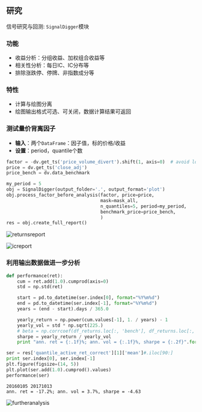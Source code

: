 ## 研究

信号研究与回测: `SignalDigger`模块

### 功能

- 收益分析：分组收益、加权组合收益等
- 相关性分析：每日IC、IC分布等
- 排除涨跌停、停牌、非指数成分等

### 特性
- 计算与绘图分离
- 绘图输出格式可选、可关闭，数据计算结果可返回


### 测试量价背离因子

- **输入**：两个`DataFrame`：因子值，标的价格/收益
- **设置**：period，quantile个数

```python
factor = -dv.get_ts('price_volume_divert').shift(1, axis=0)  # avoid look-ahead bias
price = dv.get_ts('close_adj')
price_bench = dv.data_benchmark

my_period = 5
obj = SignalDigger(output_folder='.', output_format='plot')
obj.process_factor_before_analysis(factor, price=price,
                                   mask=mask_all,
                                   n_quantiles=5, period=my_period,
                                   benchmark_price=price_bench,
                                   )
res = obj.create_full_report()
```

![returnsreport](https://raw.githubusercontent.com/quantOS-org/jaqs/master/doc/img/returns_report.png)



![icreport](https://raw.githubusercontent.com/quantOS-org/jaqs/master/doc/img/ic_report.png)


### 利用输出数据做进一步分析


```python
def performance(ret):
    cum = ret.add(1.0).cumprod(axis=0)
    std = np.std(ret)

    start = pd.to_datetime(ser.index[0], format="%Y%m%d")
    end = pd.to_datetime(ser.index[-1], format="%Y%m%d")
    years = (end - start).days / 365.0

    yearly_return = np.power(cum.values[-1], 1. / years) - 1
    yearly_vol = std * np.sqrt(225.)
    # beta = np.corrcoef(df_returns.loc[:, 'bench'], df_returns.loc[:, 'strat'])[0, 1]
    sharpe = yearly_return / yearly_vol
    print "ann. ret = {:.1f}%; ann. vol = {:.1f}%, sharpe = {:.2f}".format(yearly_return*100, yearly_vol*100, sharpe)

```


```python
ser = res['quantile_active_ret_correct'][1]['mean']#.iloc[90:]
print ser.index[0], ser.index[-1]
plt.figure(figsize=(14, 5))
plt.plot(ser.add(1.0).cumprod().values)
performance(ser)
```

    20160105 20171013
    ann. ret = -17.2%; ann. vol = 3.7%, sharpe = -4.63


![furtheranalysis](https://raw.githubusercontent.com/quantOS-org/jaqs/master/doc/img/further_analysis.png)
